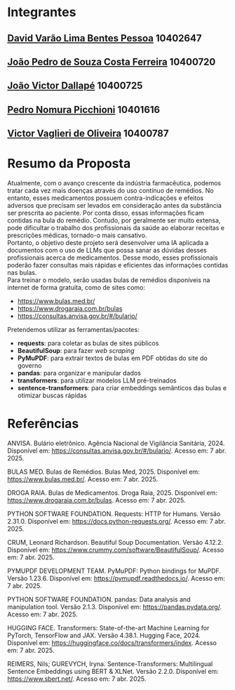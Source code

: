 # Integrantes
## [David Varão Lima Bentes Pessoa](https://github.com/david-pessoa)  10402647
## [João Pedro de Souza Costa Ferreira](https://github.com/j-souzacosta) 10400720
## [João Victor Dallapé](https://github.com/zearus) 10400725
## [Pedro Nomura Picchioni](https://github.com/PedroNomura) 10401616
## [Victor Vaglieri de Oliveira](https://github.com/Victor-Vaglieri) 10400787

# **Resumo da Proposta** 

Atualmente, com o avanço crescente da indústria farmacêutica, podemos tratar cada vez mais doenças através do uso contínuo de remédios. No entanto, esses medicamentos possuem contra-indicações e efeitos adversos que precisam ser levados em consideração antes da substância ser prescrita ao paciente. Por conta disso, essas informações ficam contidas na bula do remédio. Contudo, por geralmente ser muito extensa, pode dificultar o trabalho dos profissionais da saúde ao elaborar receitas e prescrições médicas, tornado-o mais cansativo.  
Portanto, o objetivo deste projeto será desenvolver uma IA aplicada a documentos com o uso de LLMs que possa sanar as dúvidas desses profissionais acerca de medicamentos. Desse modo, esses profissionais poderão fazer consultas mais rápidas e eficientes das informações contidas nas bulas.  
Para treinar o modelo, serão usadas bulas de remédios disponíveis na internet de forma gratuita, como de sites como:
 - https://www.bulas.med.br/
 - https://www.drogaraia.com.br/bulas
 - https://consultas.anvisa.gov.br/#/bulario/
   
Pretendemos utilizar as ferramentas/pacotes:
 - **requests**: para coletar as bulas de sites públicos
 - **BeautifulSoup**: para fazer <i>web scraping</i>
 - **PyMuPDF**: para extrair textos de bulas em PDF obtidas do site do governo
 - **pandas**: para organizar e manipular dados
 - **transformers**: para utilizar modelos LLM pré-treinados
 - **sentence-transformers**: para criar embeddings semânticos das bulas e otimizar buscas rápidas

# **Referências**

ANVISA. Bulário eletrônico. Agência Nacional de Vigilância Sanitária, 2024. Disponível em: https://consultas.anvisa.gov.br/#/bulario/. Acesso em: 7 abr. 2025.

BULAS MED. Bulas de Remédios. Bulas Med, 2025. Disponível em: https://www.bulas.med.br/. Acesso em: 7 abr. 2025.

DROGA RAIA. Bulas de Medicamentos. Droga Raia, 2025. Disponível em: https://www.drogaraia.com.br/bulas. Acesso em: 7 abr. 2025.

PYTHON SOFTWARE FOUNDATION. Requests: HTTP for Humans. Versão 2.31.0. Disponível em: https://docs.python-requests.org/. Acesso em: 7 abr. 2025.

CRUM, Leonard Richardson. Beautiful Soup Documentation. Versão 4.12.2. Disponível em: https://www.crummy.com/software/BeautifulSoup/. Acesso em: 7 abr. 2025.

PYMUPDF DEVELOPMENT TEAM. PyMuPDF: Python bindings for MuPDF. Versão 1.23.6. Disponível em: https://pymupdf.readthedocs.io/. Acesso em: 7 abr. 2025.

PYTHON SOFTWARE FOUNDATION. pandas: Data analysis and manipulation tool. Versão 2.1.3. Disponível em: https://pandas.pydata.org/. Acesso em: 7 abr. 2025.

HUGGING FACE. Transformers: State-of-the-art Machine Learning for PyTorch, TensorFlow and JAX. Versão 4.38.1. Hugging Face, 2024. Disponível em: https://huggingface.co/docs/transformers/index. Acesso em: 7 abr. 2025.

REIMERS, Nils; GUREVYCH, Iryna. Sentence-Transformers: Multilingual Sentence Embeddings using BERT & XLNet. Versão 2.2.0. Disponível em: https://www.sbert.net/. Acesso em: 7 abr. 2025.
